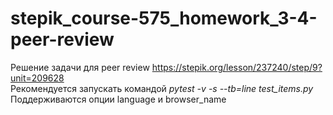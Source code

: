 # stepik_course-575_homework_3-4-peer-review
Решение задачи для peer review https://stepik.org/lesson/237240/step/9?unit=209628  
Рекомендуется запускать командой *pytest -v -s --tb=line test_items.py*  
Поддерживаются опции language и browser_name